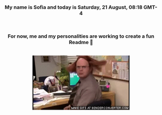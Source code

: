 


<div align="center">
<h3 >My name is Sofia and today is Saturday, 21 August, 08:18 GMT-4</h3><br>
<h3 >For now, me and my personalities are working to create a fun Readme 👋
</h3><br>
<img src='img/dwight.gif' alt='working...'/>
</div>
